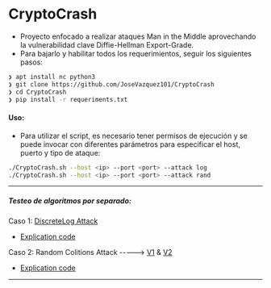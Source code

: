 # CryptoCrash

- Proyecto enfocado a realizar ataques Man in the Middle aprovechando la vulnerabilidad clave Diffie-Hellman Export-Grade.
- Para bajarlo y habilitar todos los requerimientos, seguir los siguientes pasos:

~~~bash
❯ apt install nc python3
❯ git clone https://github.com/JoseVazquez101/CryptoCrash
❯ cd CryptoCrash
❯ pip install -r requeriments.txt
~~~

#### Uso:
- Para utilizar el script, es necesario tener permisos de ejecución y se puede invocar con diferentes parámetros para especificar el host, puerto y tipo de ataque:

~~~bash
./CryptoCrash.sh --host <ip> --port <port> --attack log
./CryptoCrash.sh --host <ip> --port <port> --attack rand
~~~


***
##### Testeo de algoritmos por separado:

Caso 1: [DiscreteLog Attack](https://github.com/JoseVazquez101/CryptoCrash/blob/main/Files/DiscreteLog_attack.py)
  - [Explication code](https://github.com/JoseVazquez101/CryptoCrash/blob/main/Files/Explication_Log.md)

Caso 2: Random Colitions Attack -----> [V1](https://github.com/JoseVazquez101/CryptoCrash/blob/main/Files/randBreaker_v1.py) & [V2](https://github.com/JoseVazquez101/CryptoCrash/blob/main/Files/randBreaker_v2.py)
  - [Explication code](https://github.com/JoseVazquez101/CryptoCrash/blob/main/Files/randExplication.md)
***

